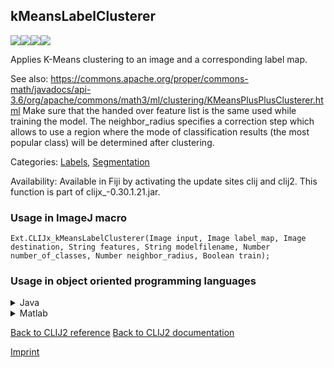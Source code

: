## kMeansLabelClusterer
<img src="images/mini_empty_logo.png"/><img src="images/mini_empty_logo.png"/><img src="images/mini_clijx_logo.png"/><img src="images/mini_empty_logo.png"/>

Applies K-Means clustering to an image and a corresponding label map. 

See also: https://commons.apache.org/proper/commons-math/javadocs/api-3.6/org/apache/commons/math3/ml/clustering/KMeansPlusPlusClusterer.html
Make sure that the handed over feature list is the same used while training the model.
The neighbor_radius specifies a correction step which allows to use a region where the mode of 
classification results (the most popular class) will be determined after clustering.

Categories: [Labels](https://clij.github.io/clij2-docs/reference__label), [Segmentation](https://clij.github.io/clij2-docs/reference__segmentation)

Availability: Available in Fiji by activating the update sites clij and clij2.
This function is part of clijx_-0.30.1.21.jar.

### Usage in ImageJ macro
```
Ext.CLIJx_kMeansLabelClusterer(Image input, Image label_map, Image destination, String features, String modelfilename, Number number_of_classes, Number neighbor_radius, Boolean train);
```


### Usage in object oriented programming languages



<details>

<summary>
Java
</summary>
<pre class="highlight">// init CLIJ and GPU
import net.haesleinhuepf.clijx.CLIJx;
import net.haesleinhuepf.clij.clearcl.ClearCLBuffer;
CLIJx clijx = CLIJx.getInstance();

// get input parameters
ClearCLBuffer input = clijx.push(inputImagePlus);
ClearCLBuffer label_map = clijx.push(label_mapImagePlus);
destination = clijx.create(input);
int number_of_classes = 10;
int neighbor_radius = 20;
boolean train = true;
</pre>

<pre class="highlight">
// Execute operation on GPU
clijx.kMeansLabelClusterer(input, label_map, destination, features, modelfilename, number_of_classes, neighbor_radius, train);
</pre>

<pre class="highlight">
// show result
destinationImagePlus = clijx.pull(destination);
destinationImagePlus.show();

// cleanup memory on GPU
clijx.release(input);
clijx.release(label_map);
clijx.release(destination);
</pre>

</details>



<details>

<summary>
Matlab
</summary>
<pre class="highlight">% init CLIJ and GPU
clijx = init_clatlabx();

% get input parameters
input = clijx.pushMat(input_matrix);
label_map = clijx.pushMat(label_map_matrix);
destination = clijx.create(input);
number_of_classes = 10;
neighbor_radius = 20;
train = true;
</pre>

<pre class="highlight">
% Execute operation on GPU
clijx.kMeansLabelClusterer(input, label_map, destination, features, modelfilename, number_of_classes, neighbor_radius, train);
</pre>

<pre class="highlight">
% show result
destination = clijx.pullMat(destination)

% cleanup memory on GPU
clijx.release(input);
clijx.release(label_map);
clijx.release(destination);
</pre>

</details>



[Back to CLIJ2 reference](https://clij.github.io/clij2-docs/reference)
[Back to CLIJ2 documentation](https://clij.github.io/clij2-docs)

[Imprint](https://clij.github.io/imprint)
